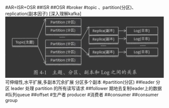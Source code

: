 #AR=ISR+OSR
##ISR
##OSR
#broker
#topic 、partition(分区)、replication(副本因子)
[深入理解kafka]
![](.z_06_分布式_消息队列_kafka_01_关系拓扑_broker_controller_topic_partition_Isr_group_producer_consumer_images/f1ea833d.png)
可伸缩性,水平扩展,多副本冗余扩展
分区多个副本
#partition(分区)
##leader 分区
leader 处理 partition 的所有读写请求
##follower
期地去复制leader上的数据
#队列queue
##offset
#生产者
producer
#消费者
##consumer
##consumer group
